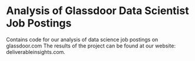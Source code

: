 # Analysis of Glassdoor Data Scientist Job Postings
Contains code for our analysis of data science job postings on glassdoor.com
The results of the project can be found at our website: deliverableinsights.com.
